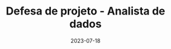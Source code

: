 ---
title: 'Defesa de projeto - Analista de dados'
date: '2023-07-18'
layout: event
image:  'images/events/2023-07-18.png'
transmission_url: 'https://www.youtube.com/embed/CejeNP1E3pM'
local: 'EBAC - Escola Britância de Artes Criativas & Tecnologia (YouTube)'
description: >-
  Participação na banca do projeto final dos alunos do curso Profissão Analista de Dados.
---
